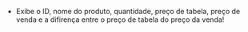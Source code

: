 
- Exibe o ID, nome do produto, quantidade, preço de tabela, preço de venda e a difirença entre o preço de tabela do preço da venda!
